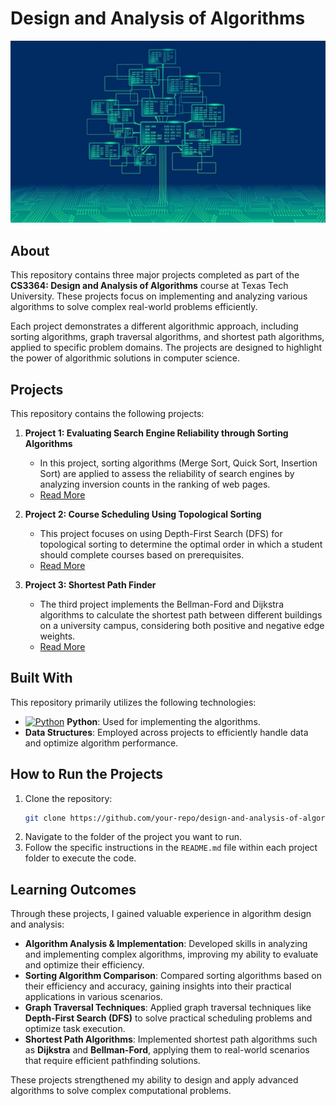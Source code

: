 # Design and Analysis of Algorithms
![image](https://github.com/Dhruvbam/Design-and-Analysis-of-Algorithms/blob/main/Images/DAA.jpg)

## About
This repository contains three major projects completed as part of the **CS3364: Design and Analysis of Algorithms** course at Texas Tech University. These projects focus on implementing and analyzing various algorithms to solve complex real-world problems efficiently.

Each project demonstrates a different algorithmic approach, including sorting algorithms, graph traversal algorithms, and shortest path algorithms, applied to specific problem domains. The projects are designed to highlight the power of algorithmic solutions in computer science.

## Projects
This repository contains the following projects:

1. **Project 1: Evaluating Search Engine Reliability through Sorting Algorithms**
    - In this project, sorting algorithms (Merge Sort, Quick Sort, Insertion Sort) are applied to assess the reliability of search engines by analyzing inversion counts in the ranking of web pages. 
    - [Read More](https://github.com/Dhruvbam/Design-and-Analysis-of-Algorithms/blob/main/Search-Engine_Reliability_Analysis-main)

2. **Project 2: Course Scheduling Using Topological Sorting**
    - This project focuses on using Depth-First Search (DFS) for topological sorting to determine the optimal order in which a student should complete courses based on prerequisites.
    - [Read More](https://github.com/Dhruvbam/Design-and-Analysis-of-Algorithms/blob/main/CS-Course-Sequence-Analyzer-main)

3. **Project 3: Shortest Path Finder**
    - The third project implements the Bellman-Ford and Dijkstra algorithms to calculate the shortest path between different buildings on a university campus, considering both positive and negative edge weights.
    - [Read More](https://github.com/Dhruvbam/Design-and-Analysis-of-Algorithms/blob/main/Shortest-Path-Algorithm-Analysis-main)

## Built With
This repository primarily utilizes the following technologies:
- <a href="https://www.python.org/" target="_blank" rel="noreferrer"><img src="https://img.shields.io/badge/Python-3670A0?style=for-the-badge&logo=python&logoColor=ffdd54" width="36" height="36" alt="Python" /></a> **Python**: Used for implementing the algorithms.
- **Data Structures**: Employed across projects to efficiently handle data and optimize algorithm performance.

## How to Run the Projects
1. Clone the repository:
    ```bash
    git clone https://github.com/your-repo/design-and-analysis-of-algorithms.git
    ```
2. Navigate to the folder of the project you want to run.
3. Follow the specific instructions in the `README.md` file within each project folder to execute the code.

## Learning Outcomes
Through these projects, I gained valuable experience in algorithm design and analysis:

- **Algorithm Analysis & Implementation**: Developed skills in analyzing and implementing complex algorithms, improving my ability to evaluate and optimize their efficiency.
- **Sorting Algorithm Comparison**: Compared sorting algorithms based on their efficiency and accuracy, gaining insights into their practical applications in various scenarios.
- **Graph Traversal Techniques**: Applied graph traversal techniques like **Depth-First Search (DFS)** to solve practical scheduling problems and optimize task execution.
- **Shortest Path Algorithms**: Implemented shortest path algorithms such as **Dijkstra** and **Bellman-Ford**, applying them to real-world scenarios that require efficient pathfinding solutions.

These projects strengthened my ability to design and apply advanced algorithms to solve complex computational problems.

